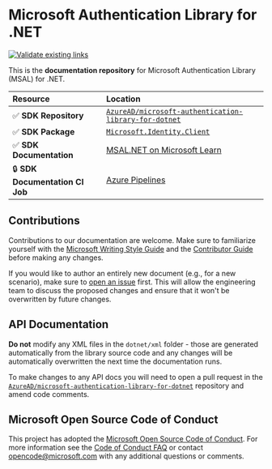 # Microsoft Authentication Library for .NET

[![Validate existing links](https://github.com/MicrosoftDocs/microsoft-authentication-library-dotnet/actions/workflows/linkchecker.yml/badge.svg)](https://github.com/MicrosoftDocs/microsoft-authentication-library-dotnet/actions/workflows/linkchecker.yml)

This is the **documentation repository** for Microsoft Authentication Library (MSAL) for .NET.

| Resource                     | Location   |
|:-----------------------------|:-----------|
| ✅ **SDK Repository**           | [`AzureAD/microsoft-authentication-library-for-dotnet`](https://github.com/AzureAD/microsoft-authentication-library-for-dotnet) |
| ✅ **SDK Package**              | [`Microsoft.Identity.Client`](https://www.nuget.org/packages/Microsoft.Identity.Client/) |
| ✅ **SDK Documentation**        | [MSAL.NET on Microsoft Learn](https://learn.microsoft.com/entra/msal/dotnet/) |
| 🔒 **SDK Documentation CI Job** | [Azure Pipelines](https://apidrop.visualstudio.com/Content%20CI/_build?definitionId=5311) |

## Contributions

Contributions to our documentation are welcome. Make sure to familiarize yourself with the [Microsoft Writing Style Guide](https://learn.microsoft.com/style-guide/welcome/) and the [Contributor Guide](https://learn.microsoft.com/contribute/) before making any changes.

If you would like to author an entirely new document (e.g., for a new scenario), make sure to [open an issue](https://github.com/MicrosoftDocs/microsoft-authentication-library-dotnet/issues) first. This will allow the engineering team to discuss the proposed changes and ensure that it won't be overwritten by future changes.

## API Documentation

**Do not** modify any XML files in the `dotnet/xml` folder - those are generated automatically from the library source code and any changes will be automatically overwritten the next time the documentation runs.

To make changes to any API docs you will need to open a pull request in the [`AzureAD/microsoft-authentication-library-for-dotnet`](https://github.com/AzureAD/microsoft-authentication-library-for-dotnet) repository and amend code comments.

## Microsoft Open Source Code of Conduct

This project has adopted the [Microsoft Open Source Code of Conduct](https://opensource.microsoft.com/codeofconduct/).
For more information see the [Code of Conduct FAQ](https://opensource.microsoft.com/codeofconduct/faq/) or contact [opencode@microsoft.com](mailto:opencode@microsoft.com) with any additional questions or comments.
